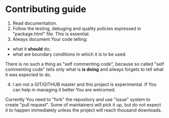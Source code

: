 # Contributing guide

1. Read documentation.
2. Follow the testing, debuging and quality policies
  expressed in "package.html" file. This is essential.
3. Always document Your code telling:

  - what it **should** do;
  - what are boundary conditions in which it is to be used.

  There is no such a thing as "self commenting code", because
  so called "self commenting code" tells only what is **is doing**
  and always forgets to tell what it was expected to do.

4. I am not a GIT/GITHUB master and this project is experimental.
If You can help in managing it better You are welcomed.

Currently You need to "fork" the repository and use "issue" system
to create "pull request". Some of maintainers will pick it up,
but do not expect it to happen immediately unless the project will
reach thousand downloads.




